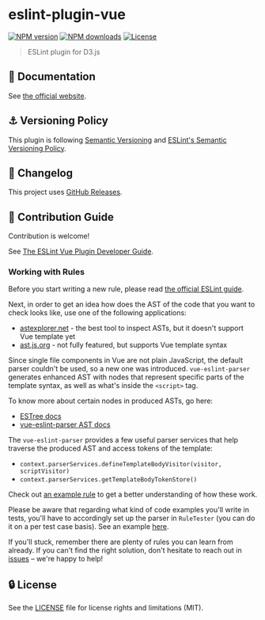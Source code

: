 # eslint-plugin-vue

[![NPM version](https://img.shields.io/npm/v/eslint-plugin-d3.svg?style=flat)](https://npmjs.org/package/eslint-plugin-d3)
[![NPM downloads](https://img.shields.io/npm/dm/eslint-plugin-d3.svg?style=flat)](https://npmjs.org/package/eslint-plugin-d3)
[![License](https://img.shields.io/github/license/youssefsharief/eslint-plugin-vue.svg?style=flat)](https://github.com/vuejs/eslint-plugin-vue/blob/master/LICENSE.md)

> ESLint plugin for D3.js

## :book: Documentation

See [the official website](https://eslint.vuejs.org).

## :anchor: Versioning Policy

This plugin is following [Semantic Versioning](https://semver.org/) and [ESLint's Semantic Versioning Policy](https://github.com/eslint/eslint#semantic-versioning-policy).

## :newspaper: Changelog

This project uses [GitHub Releases](https://github.com/youssefsharief/d3-data-vis-eslint-plugin/releases).

## :beers: Contribution Guide

Contribution is welcome!

See [The ESLint Vue Plugin Developer Guide](https://eslint.vuejs.org/developer-guide/).

### Working with Rules

Before you start writing a new rule, please read [the official ESLint guide](https://eslint.org/docs/developer-guide/working-with-rules).

Next, in order to get an idea how does the AST of the code that you want to check looks like, use one of the following applications:
- [astexplorer.net](https://astexplorer.net/) - the best tool to inspect ASTs, but it doesn't support Vue template yet
- [ast.js.org](https://ast.js.org/) - not fully featured, but supports Vue template syntax

Since single file components in Vue are not plain JavaScript, the default parser couldn't be used, so a new one was introduced. `vue-eslint-parser` generates enhanced AST with nodes that represent specific parts of the template syntax, as well as what's inside the `<script>` tag.

To know more about certain nodes in produced ASTs, go here:
- [ESTree docs](https://github.com/estree/estree)
- [vue-eslint-parser AST docs](https://github.com/mysticatea/vue-eslint-parser/blob/master/docs/ast.md)

The `vue-eslint-parser` provides a few useful parser services that help traverse the produced AST and access tokens of the template:
- `context.parserServices.defineTemplateBodyVisitor(visitor, scriptVisitor)`
- `context.parserServices.getTemplateBodyTokenStore()`

Check out [an example rule](https://github.com/vuejs/eslint-plugin-vue/blob/master/lib/rules/mustache-interpolation-spacing.js) to get a better understanding of how these work.

Please be aware that regarding what kind of code examples you'll write in tests, you'll have to accordingly set up the parser in `RuleTester` (you can do it on a per test case basis). See an example [here](https://github.com/vuejs/eslint-plugin-vue/blob/master/tests/lib/rules/attribute-hyphenation.js#L19).

If you'll stuck, remember there are plenty of rules you can learn from already. If you can't find the right solution, don't hesitate to reach out in [issues](https://github.com/vuejs/eslint-plugin-vue/issues) – we're happy to help!

## :lock: License

See the [LICENSE](LICENSE) file for license rights and limitations (MIT).